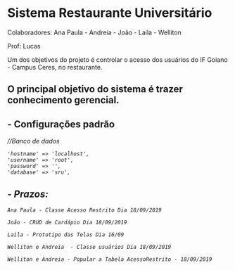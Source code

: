 # Sistema Restaurante Universitário

Colaboradores:
Ana Paula - Andreia - João - Laila - Welliton

Prof: Lucas

Um dos objetivos do projeto é controlar o acesso dos usuários do IF Goiano - Campus Ceres, no restaurante.

## O principal objetivo do sistema é trazer conhecimento gerencial.

## - Configurações padrão

<i>//Banco de dados<i>
```
'hostname' => 'localhost',
'username' => 'root',
'password' => '',
'database' => 'sru',
```

## - Prazos: 
```
Ana Paula - Classe Acesso Restrito Dia 18/09/2019

João - CRUD de Cardápio Dia 18/09/2019

Laila - Prototipo das Telas Dia 16/09

Welliton e Andreia  - Classe usuários Dia 18/09/2019 

Welliton e Andreia - Popular a Tabela AcessoRestrito - 18/09/2019
```

